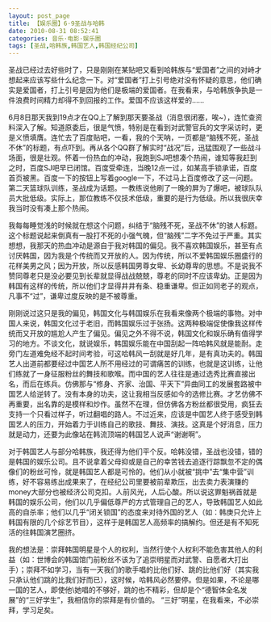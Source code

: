 ```yaml
---
layout: post_page
title: 【娱乐圈】6·9圣战与哈韩
date: 2010-08-31 08:52:41
categories: 音乐·电影·娱乐圈
tags: [圣战,哈韩族,韩国艺人,韩国经纪公司]
---
```



圣战已经过去好些时了，只是刚刚在某贴吧又看到哈韩族与“爱国者”之间的对峙才想起来应该写些什么纪念一下。对“爱国者”打上引号绝对没有怀疑的意思，他们确实是爱国者，打上引号是因为他们是极端的爱国者。在我看来，与哈韩族争执是一件浪费时间精力却得不到回报的工作。爱国不应该这样爱的……

6月8日那天我到19点才在QQ上了解到那天要圣战（消息很闭塞，唉~），连忙查资料深入了解。知道原委后，很是气愤，特别是在看到对武警官兵的文字采访时，更是义愤填膺。连忙去了百度贴吧，一看，我的个天呐，一页都是“脑残不死，圣战不休”的标题，有点吓到。再从各个QQ群了解实时“战况”后，迅猛围观了一些战斗场面，很是壮观。怀着一份热血的冲动，我跑到SJ吧想凑个热闹，谁知等我赶到之时，百度SJ吧早已闭馆。百度受牵连，当晚12点一过，如某高手锁承诺，百度首页被黑。百度一下的按钮上写着google一下，不过马上百度修改了这一问题。第二天篮球队训练，圣战成为话题。一教练说他刷了一晚的屏为了爆吧，被球队队员大批低级。实际上，那位教练不仅技术低级，重要的是行为低级。所以我很庆幸我当时没有凑上那个热闹。

我每每睡觉浅的时候就在想这个问题，纠结于“脑残不死，圣战不休”的骇人标题。这个标题说起来倒真有一股打不死的小强气魄，但“脑残”二字不免过于严重。其实想想，我那天的热血冲动是源自于我对韩国的偏见。我不喜欢韩国娱乐，甚至有点讨厌韩国，因为我是个传统而又开放的人。因为传统，所以不爱韩国娱乐圈盛行的花样美男之风；因为开放，所以反感韩国男尊女卑、长幼尊卑的思想。不是说我不赞同尊老只是没必要见到长辈就显得战战兢兢，尊老的同时不应该卑幼。正是因为韩国有这样的传统，所以他们才显得井井有条、稳重谦卑。但正如同老子的观点，凡事不“过”，谦卑过度反映的是不被尊重。

刚刚说过这只是我的偏见，韩国文化与韩国娱乐在我看来像两个极端的事物。对中国人来说，韩国文化过于老旧，而韩国娱乐过于张扬。这两种极端促使像我这样传统而又开放的尴尬人产生了偏见。偏见之外不得不说，韩国文化和娱乐确有值得学习的地方。不谈文化，就说娱乐，韩国娱乐能在中国刮起一阵哈韩风就是能耐。走旁门左道难免经不起时间考验，可这哈韩风一刮就是好几年，是有真功夫的。韩国艺人出道前都要经过中国艺人所不用经过的可谓痛苦的训练，也就是这训练，让他们练就了一身征服粉丝的舞技和歌喉。而中国的艺人往往是通过选秀比赛直接出名，而后在练兵。仿佛那与“修身、齐家、治国、平天下”异曲同工的发展套路被中国艺人给逆转了。没有本身的功夫，这让我相当反感如今的选修比赛。才艺仿佛不再重要，出名靠的是模样和炒作。虽然不在理，但仿佛各方粉丝都很受用，疯狂去支持一个只看过样子，听过翻唱的路人。不过近来，应该是中国艺人终于感受到韩国艺人的压力，开始着力于训练自己的歌技、舞技、演技。这真是个好消息，压力就是动力，还要为此像站在韩流顶端的韩国艺人说声“谢谢啊”。

对于韩国艺人与部分哈韩族，我还得为他们平个反。哈韩没错，圣战也没错，错的是韩国的娱乐公司。且不说拿着父母抑或是自己的幸苦钱去追逐行踪飘忽不定的偶像们的粉丝可怜，就是韩国艺人都是可怜的。他们从小就被“挑中”去“集中营”训练，好不容易练出成果来了，在经纪公司里要被前辈欺压，出去卖力表演赚的money大部分也被经济公司克扣。人前风光，人后心酸。所以说这罪魁祸首就是韩国的娱乐公司，他们以几乎偏低尊严的方式管理自己的艺人，导致韩国艺人如此高的自杀率；他们以几乎“闭关锁国”的态度来对待外国的艺人（如：韩庚只允许上韩国有限的几个综艺节目），这样于是韩国艺人高频率的搞解约。但还是有不知死活的往韩国演艺圈挤。

我的想法是：崇拜韩国明星是个人的权利，当然行使个人权利不能危害其他人的利益（如：世博会的韩国馆门前粉丝不该为了追崇明星而对武警、自愿者大打出手）；崇拜不如学习，当有一天我们的歌手唱的比他们好、跳的比他们好（其实我只承认他们跳的比我们好而已），这时候，哈韩风必然要停。但是如果，不论是哪一国的艺人，即使他\她唱的不够好，跳的也不精彩，但却是个“德智体全名发展”的“三好学生”，我相信你的崇拜是有价值的。
“三好”明星，在我看来，不必崇拜，学习足矣。

